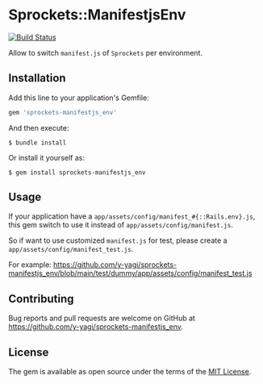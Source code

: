 # Sprockets::ManifestjsEnv

[![Build Status](https://github.com/y-yagi/sprockets-manifestjs_env/actions/workflows/main.yml/badge.svg)](https://github.com/y-yagi/sprockets-manifestjs_env/actions)

Allow to switch `manifest.js` of `Sprockets` per environment.

## Installation

Add this line to your application's Gemfile:

```ruby
gem 'sprockets-manifestjs_env'
```

And then execute:

    $ bundle install

Or install it yourself as:

    $ gem install sprockets-manifestjs_env

## Usage

If your application have a `app/assets/config/manifest_#{::Rails.env}.js`,  this gem switch to use it instead of `app/assets/config/manifest.js`.

So if want to use customized `manifest.js` for test, please create a `app/assets/config/manifest_test.js`.

For example: https://github.com/y-yagi/sprockets-manifestjs_env/blob/main/test/dummy/app/assets/config/manifest_test.js

## Contributing

Bug reports and pull requests are welcome on GitHub at https://github.com/y-yagi/sprockets-manifestjs_env.

## License

The gem is available as open source under the terms of the [MIT License](https://opensource.org/licenses/MIT).
